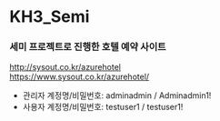 # KH3_Semi
### 세미 프로젝트로 진행한 호텔 예약 사이트
http://sysout.co.kr/azurehotel  <br>
https://www.sysout.co.kr/azurehotel/
- 관리자 계정명/비밀번호: adminadmin / Adminadmin1!
- 사용자 계정명/비밀번호: testuser1 / testuser1!
